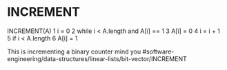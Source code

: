 # INCREMENT
INCREMENT(A)
1 i = 0 
2 while i < A.length and A[i] == 1 
3   A[i] = 0 
4   i = i + 1 
5 if i < A.length 
6   A[i] = 1

This is incrementing a binary counter mind you
#software-engineering/data-structures/linear-lists/bit-vector/INCREMENT
